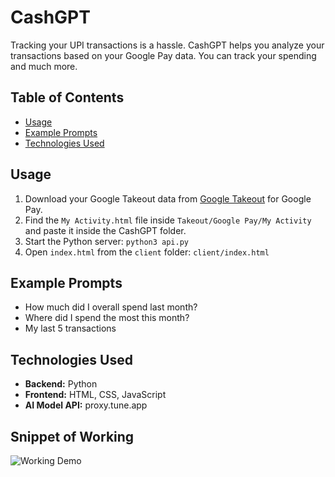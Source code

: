 # CashGPT

Tracking your UPI transactions is a hassle. CashGPT helps you analyze your transactions based on your Google Pay data. You can track your spending and much more.

## Table of Contents

- [Usage](#usage)
- [Example Prompts](#Example)
- [Technologies Used](#technologies-used)

## Usage

1. Download your Google Takeout data from [Google Takeout](https://takeout.google.com/) for Google Pay.
2. Find the `My Activity.html` file inside `Takeout/Google Pay/My Activity` and paste it inside the CashGPT folder.
3. Start the Python server: `python3 api.py`
4. Open `index.html` from the `client` folder: `client/index.html`

## Example Prompts

- How much did I overall spend last month?
- Where did I spend the most this month?
- My last 5 transactions

## Technologies Used

- **Backend:** Python
- **Frontend:** HTML, CSS, JavaScript
- **AI Model API:** proxy.tune.app

## Snippet of Working

![Working Demo](https://github.com/phaniankur/cookbook/blob/main/community/cashGPT/demo.gif)
